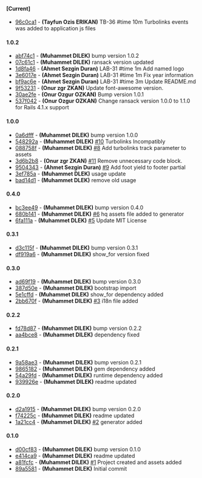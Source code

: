 
#### [Current]
 * [96c0ca1](../../commit/96c0ca1) - __(Tayfun Ozis ERIKAN)__ TB-36 #time 10m Turbolinks events was added to application js files

#### 1.0.2
 * [abf74c1](../../commit/abf74c1) - __(Muhammet DILEK)__ bump version 1.0.2
 * [07c61c1](../../commit/07c61c1) - __(Muhammet DILEK)__ ransack version updated
 * [1d8fa46](../../commit/1d8fa46) - __(Ahmet Sezgin Duran)__ LAB-31 #time 1m Add named logo
 * [3e6017e](../../commit/3e6017e) - __(Ahmet Sezgin Duran)__ LAB-31 #time 1m Fix year information
 * [bf9ac6e](../../commit/bf9ac6e) - __(Ahmet Sezgin Duran)__ LAB-31 #time 3m Update README.md
 * [9f53231](../../commit/9f53231) - __(Onur zgr ZKAN)__ Update font-awesome version.
 * [30ae2fe](../../commit/30ae2fe) - __(Onur Ozgur OZKAN)__ Bump version 1.0.1
 * [537f042](../../commit/537f042) - __(Onur Ozgur OZKAN)__ Change ransack version 1.0.0 to 1.1.0 for Rails 4.1.x support

#### 1.0.0
 * [0a6dfff](../../commit/0a6dfff) - __(Muhammet DILEK)__ bump version 1.0.0
 * [548292a](../../commit/548292a) - __(Muhammet DILEK)__ [#10](../../issues/10) Turbolinks Incompatibly
 * [088758f](../../commit/088758f) - __(Muhammet DILEK)__ [#8](../../issues/8) Add turbolinks track parameter to assets
 * [3d6b2b8](../../commit/3d6b2b8) - __(Onur zgr ZKAN)__ [#11](../../issues/11) Remove unnecessary code block.
 * [9504343](../../commit/9504343) - __(Ahmet Sezgin Duran)__ [#9](../../issues/9) Add foot yield to footer partial
 * [3ef785a](../../commit/3ef785a) - __(Muhammet DLEK)__ usage update
 * [bad14d1](../../commit/bad14d1) - __(Muhammet DLEK)__ remove old usage

#### 0.4.0
 * [bc3ee49](../../commit/bc3ee49) - __(Muhammet DILEK)__ bump version 0.4.0
 * [680b141](../../commit/680b141) - __(Muhammet DILEK)__ [#6](../../issues/6) hq assets file added to generator
 * [6fa111a](../../commit/6fa111a) - __(Muhammet DLEK)__ [#5](../../issues/5) Update MIT License

#### 0.3.1
 * [d3c115f](../../commit/d3c115f) - __(Muhammet DILEK)__ bump version 0.3.1
 * [df919a6](../../commit/df919a6) - __(Muhammet DILEK)__ show_for version fixed

#### 0.3.0
 * [ad69f19](../../commit/ad69f19) - __(Muhammet DILEK)__ bump version 0.3.0
 * [387d50e](../../commit/387d50e) - __(Muhammet DILEK)__ bootstrap import
 * [5e1cffd](../../commit/5e1cffd) - __(Muhammet DILEK)__ show_for dependency added
 * [2bb670f](../../commit/2bb670f) - __(Muhammet DILEK)__ [#3](../../issues/3) i18n file added

#### 0.2.2
 * [fd78d87](../../commit/fd78d87) - __(Muhammet DILEK)__ bump version 0.2.2
 * [aa4bce8](../../commit/aa4bce8) - __(Muhammet DILEK)__ dependency fixed

#### 0.2.1
 * [9a58ae3](../../commit/9a58ae3) - __(Muhammet DILEK)__ bump version 0.2.1
 * [9865182](../../commit/9865182) - __(Muhammet DILEK)__ gem dependency added
 * [54a29fd](../../commit/54a29fd) - __(Muhammet DILEK)__ runtime dependency added
 * [939926e](../../commit/939926e) - __(Muhammet DILEK)__ readme updated

#### 0.2.0
 * [d2a1915](../../commit/d2a1915) - __(Muhammet DILEK)__ bump version 0.2.0
 * [f74225c](../../commit/f74225c) - __(Muhammet DILEK)__ readme updated
 * [1a21cc4](../../commit/1a21cc4) - __(Muhammet DILEK)__ [#2](../../issues/2) generator added

#### 0.1.0
 * [d00cf83](../../commit/d00cf83) - __(Muhammet DILEK)__ bump version 0.1.0
 * [e414ca9](../../commit/e414ca9) - __(Muhammet DILEK)__ readme updated
 * [a81fcfc](../../commit/a81fcfc) - __(Muhammet DILEK)__ [#1](../../issues/1) Project created and assets added
 * [89a5581](../../commit/89a5581) - __(Muhammet DILEK)__ Initial commit
